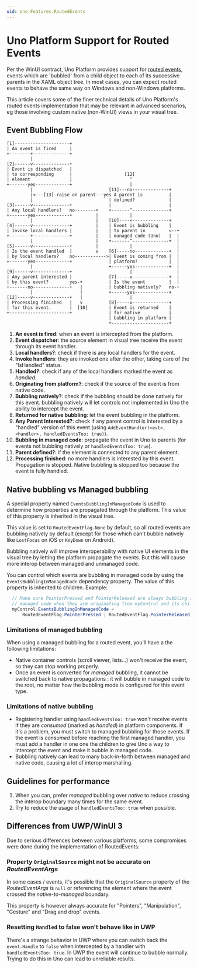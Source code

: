 ```yaml
---
uid: Uno.Features.RoutedEvents
---
```


# Uno Platform Support for Routed Events

Per the WinUI contract, Uno Platform provides support for [routed events](https://learn.microsoft.com/windows/uwp/xaml-platform/events-and-routed-events-overview), events which are 'bubbled' from a child object to each of its successive parents in the XAML object tree. In most cases, you can expect routed events to behave the same way on Windows and non-Windows platforms.

This article covers some of the finer technical details of Uno Platform's routed events implementation that may be relevant in advanced scenarios, eg those involving custom native (non-WinUI) views in your visual tree.

## Event Bubbling Flow

``` plain
[1]---------------------+
| An event is fired     |
+--------+--------------+
         |
[2]------v--------------+
| Event is dispatched   |
| to corresponding      |                    [12]
| element               |                      ^
+-------yes-------------+                      |
         |                             [11]---no--------------+
         |<---[13]-raise on parent---yes A parent is          |
         |                             | defined?             |
[3]------v--------------+              |                      |
| Any local handlers?   no--------+    +-------^--------------+
+-------yes-------------+         |            |
         |                        |    [10]----+--------------+
[4]------v--------------+         |    | Event is bubbling    |
| Invoke local handlers |         |    | to parent in         <--+
+--------+--------------+         |    | managed code (Uno)   |  |
         |                        |    +-------^--------------+  |
[5]------v--------------+         |            |                 |
| Is the event handled  |         v    [6]-----no-------------+  |
| by local handlers?    no------------>| Event is coming from |  |
+-------yes-------------+              | platform?            |  |
         |                             +------yes-------------+  |
[9]------v--------------+                      |                 |
| Any parent interested |              [7]-----v--------------+  |
| by this event?        yes-+          | Is the event         |  |
+-------no--------------+   |          | bubbling natively?   no-+
         |                  |          +------yes-------------+
[12]-----v--------------+   |                  |
| Processing finished   |   v          [8]-----v--------------+
| for this event.       |  [10]        | Event is returned    |
+-----------------------+              | for native           |
                                       | bubbling in platform |
                                       +----------------------+
```

 1. **An event is fired**: when an event is intercepted from the platform.
 2. **Event dispatcher**: the source element in visual tree receive the event through its event handler.
 3. **Local handlers?**: check if there is any local handlers for the event.
 4. **Invoke handlers**: they are invoked one after the other, taking care of the "IsHandled" status.
 5. **Handled?**: check if any of the local handlers marked the event as _handled_.
 6. **Originating from platform?**: check if the source of the event is from native code.
 7. **Bubbling natively?**: check if the bubbling should be done natively for this event.
    bubbling natively will let controls not implemented in Uno the ability to intercept the event.
 8. **Returned for native bubbling**: let the event bubbling in the platform.
 9. **Any Parent Interested?**: check if any parent control is interested by a "handled" version of this event
    (using `AddEventHandler(<evt>, <handler>, handledEventsToo: true)`).
 10. **Bubbling in managed code**: propagate the event in Uno to parents (for events not bubbling natively
    or `handledEventsToo: true`).
 11. **Parent defined?**: if the element is connected to any parent element.
 12. **Processing finished**: no more handlers is interested by this event. Propagation is stopped.
    Native bubbling is stopped too because the event is fully handled.

## Native bubbling vs Managed bubbling

A special property named `EventsBubblingInManagedCode` is used to determine how properties are propagated through
the platform. This value of this property is inherited in the visual tree.

This value is set to `RoutedEventFlag.None` by default, so all routed events are bubbling natively by default
(except for those which can't bubble natively like `LostFocus` on iOS or `KeyDown` on Android).

Bubbling natively will improve interoperability with native UI elements in the visual tree by letting the
platform propagate the events. But this will cause more interop between managed and unmanaged code.

You can control which events are bubbling in managed code by using the `EventsBubblingInManagedCode`
dependency property. The value of this property is inherited to children. Example:

``` csharp
  // Make sure PointerPressed and PointerReleased are always bubbling in
  // managed code when they are originating from myControl and its children.
  myControl.EventsBubblingInManagedCode =
      RoutedEventFlag.PointerPressed | RoutedEventFlag.PointerReleased;
```

### Limitations of managed bubbling

When using a managed bubbling for a routed event, you'll have a the following limitations:

* Native container controls (scroll viewer, lists...) won't receive the event, so they can stop
  working properly.
* Once an event is converted for _managed_ bubbling, it cannot be switched back to native
  propagations : it will bubble in managed code to the root, no matter how the bubbling mode is
  configured for this event type.

### Limitations of native bubbling

* Registering handler using  `handledEventsToo: true` won't receive events if they are _consumed_
  (marked as _handled_) in platform components. If it's a problem, you must switch to managed bubbling
  for those events. If the event is _consumed_ before reaching the first managed handler, you must
  add a handler in one one the children to give Uno a way to intercept the event and make it bubble
  in managed code.
* Bubbling natively can lead to many back-in-forth between managed and native code, causing a lot
  of interop marshalling.

## Guidelines for performance

1. When you can, prefer _managed_ bubbling over _native_ to reduce crossing the interop boundary
   many times for the same event.
2. Try to reduce the usage of `handledEventsToo: true` when possible.

## Differences from UWP/WinUI 3

Due to serious differences between various platforms, some compromises were done during the
implementation of RoutedEvents:

### Property `OriginalSource` might not be accurate on _RoutedEventArgs_

In some cases / events, it's possible that the `OriginalSource` property of the _RoutedEventArgs_ is `null`
or referencing the element where the event crossed the _native-to-managed_ boundary.

This property is however always accurate for "Pointers", "Manipulation", "Gesture" and "Drag and drop" events.

### Resetting `Handled` to false won't behave like in UWP

There's a strange behavior in UWP where you can switch back the `event.Handle` to `false` when
intercepted by a handler with `handledEventsToo: true`. In UWP the event will continue to bubble normally.
Trying to do this in Uno can lead to unreliable results.
